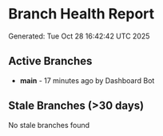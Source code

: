 # Branch Health Report
Generated: Tue Oct 28 16:42:42 UTC 2025

## Active Branches
- **main** - 17 minutes ago by Dashboard Bot

## Stale Branches (>30 days)
No stale branches found
